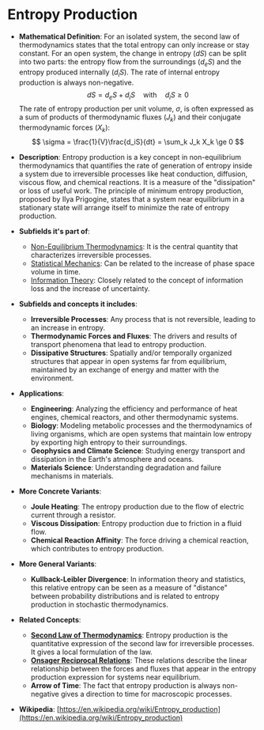# Entropy Production

- **Mathematical Definition**: For an isolated system, the second law of thermodynamics states that the total entropy can only increase or stay constant. For an open system, the change in entropy ($dS$) can be split into two parts: the entropy flow from the surroundings ($d_eS$) and the entropy produced internally ($d_iS$). The rate of internal entropy production is always non-negative.
$$ dS = d_eS + d_iS \quad \text{with} \quad d_iS \ge 0 $$
The rate of entropy production per unit volume, $\sigma$, is often expressed as a sum of products of thermodynamic fluxes ($J_k$) and their conjugate thermodynamic forces ($X_k$):
$$ \sigma = \frac{1}{V}\frac{d_iS}{dt} = \sum_k J_k X_k \ge 0 $$

- **Description**: Entropy production is a key concept in non-equilibrium thermodynamics that quantifies the rate of generation of entropy inside a system due to irreversible processes like heat conduction, diffusion, viscous flow, and chemical reactions. It is a measure of the "dissipation" or loss of useful work. The principle of minimum entropy production, proposed by Ilya Prigogine, states that a system near equilibrium in a stationary state will arrange itself to minimize the rate of entropy production.

- **Subfields it's part of**:
    - [Non-Equilibrium Thermodynamics](https://en.wikipedia.org/wiki/Non-equilibrium_thermodynamics): It is the central quantity that characterizes irreversible processes.
    - [Statistical Mechanics](https://en.wikipedia.org/wiki/Statistical_mechanics): Can be related to the increase of phase space volume in time.
    - [Information Theory](https://en.wikipedia.org/wiki/Information_theory): Closely related to the concept of information loss and the increase of uncertainty.

- **Subfields and concepts it includes**:
    - **Irreversible Processes**: Any process that is not reversible, leading to an increase in entropy.
    - **Thermodynamic Forces and Fluxes**: The drivers and results of transport phenomena that lead to entropy production.
    - **Dissipative Structures**: Spatially and/or temporally organized structures that appear in open systems far from equilibrium, maintained by an exchange of energy and matter with the environment.

- **Applications**:
    - **Engineering**: Analyzing the efficiency and performance of heat engines, chemical reactors, and other thermodynamic systems.
    - **Biology**: Modeling metabolic processes and the thermodynamics of living organisms, which are open systems that maintain low entropy by exporting high entropy to their surroundings.
    - **Geophysics and Climate Science**: Studying energy transport and dissipation in the Earth's atmosphere and oceans.
    - **Materials Science**: Understanding degradation and failure mechanisms in materials.

- **More Concrete Variants**:
    - **Joule Heating**: The entropy production due to the flow of electric current through a resistor.
    - **Viscous Dissipation**: Entropy production due to friction in a fluid flow.
    - **Chemical Reaction Affinity**: The force driving a chemical reaction, which contributes to entropy production.

- **More General Variants**:
    - **Kullback-Leibler Divergence**: In information theory and statistics, this relative entropy can be seen as a measure of "distance" between probability distributions and is related to entropy production in stochastic thermodynamics.

- **Related Concepts**:
    - **[Second Law of Thermodynamics](./second_law_of_thermodynamics.md)**: Entropy production is the quantitative expression of the second law for irreversible processes. It gives a local formulation of the law.
    - **[Onsager Reciprocal Relations](./onsager_reciprocal_relations.md)**: These relations describe the linear relationship between the forces and fluxes that appear in the entropy production expression for systems near equilibrium.
    - **Arrow of Time**: The fact that entropy production is always non-negative gives a direction to time for macroscopic processes.

- **Wikipedia**: [https://en.wikipedia.org/wiki/Entropy_production](https://en.wikipedia.org/wiki/Entropy_production)
